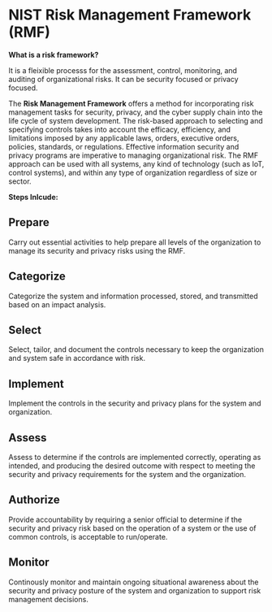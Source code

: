 # NIST Risk Management Framework (RMF)
<b>What is a risk framework?</b>

It is a fleixible processs for the assessment, control, monitoring, and auditing of organizational risks. It can be security focused or privacy focused.

The <b>Risk Management Framework</b> offers a method for incorporating risk management tasks for security, privacy, and the cyber supply chain into the life cycle of system development. The risk-based approach to selecting and specifying controls takes into account the efficacy, efficiency, and limitations imposed by any applicable laws, orders, executive orders, policies, standards, or regulations. Effective information security and privacy programs are imperative to managing organizational risk. The RMF approach can be used with all systems, any kind of technology (such as IoT, control systems), and within any type of organization regardless of size or sector.

<b>Steps Inlcude:</b>
## Prepare 
Carry out essential activities to help prepare all levels of the organization to manage its security and privacy risks using the RMF.

## Categorize 
Categorize the system and information processed, stored, and transmitted based on an impact analysis.

## Select 
Select, tailor, and document the controls necessary to keep the organization and system safe in accordance with risk.

## Implement 
Implement the controls in the security and privacy plans for the system and organization.

## Assess 
Assess to determine if the controls are implemented correctly, operating as intended, and producing the desired outcome with respect
to meeting the security and privacy requirements for the system and the organization.

## Authorize
Provide  accountability by requiring a senior official to determine if the security and privacy risk based on the operation of a system or the use of common controls, is acceptable to run/operate.

## Monitor
Continously monitor and maintain ongoing situational awareness about the security and privacy posture of the system and organization to support risk management decisions.
